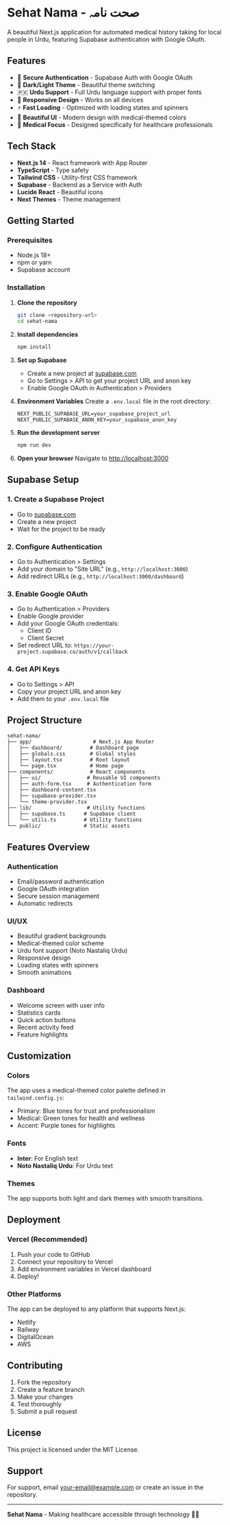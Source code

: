 # Sehat Nama - صحت نامہ

A beautiful Next.js application for automated medical history taking for local people in Urdu, featuring Supabase authentication with Google OAuth.

## Features

- 🔐 **Secure Authentication** - Supabase Auth with Google OAuth
- 🌙 **Dark/Light Theme** - Beautiful theme switching
- 🇵🇰 **Urdu Support** - Full Urdu language support with proper fonts
- 📱 **Responsive Design** - Works on all devices
- ⚡ **Fast Loading** - Optimized with loading states and spinners
- 🎨 **Beautiful UI** - Modern design with medical-themed colors
- 🏥 **Medical Focus** - Designed specifically for healthcare professionals

## Tech Stack

- **Next.js 14** - React framework with App Router
- **TypeScript** - Type safety
- **Tailwind CSS** - Utility-first CSS framework
- **Supabase** - Backend as a Service with Auth
- **Lucide React** - Beautiful icons
- **Next Themes** - Theme management

## Getting Started

### Prerequisites

- Node.js 18+ 
- npm or yarn
- Supabase account

### Installation

1. **Clone the repository**
   ```bash
   git clone <repository-url>
   cd sehat-nama
   ```

2. **Install dependencies**
   ```bash
   npm install
   ```

3. **Set up Supabase**
   - Create a new project at [supabase.com](https://supabase.com)
   - Go to Settings > API to get your project URL and anon key
   - Enable Google OAuth in Authentication > Providers

4. **Environment Variables**
   Create a `.env.local` file in the root directory:
   ```env
   NEXT_PUBLIC_SUPABASE_URL=your_supabase_project_url
   NEXT_PUBLIC_SUPABASE_ANON_KEY=your_supabase_anon_key
   ```

5. **Run the development server**
   ```bash
   npm run dev
   ```

6. **Open your browser**
   Navigate to [http://localhost:3000](http://localhost:3000)

## Supabase Setup

### 1. Create a Supabase Project
- Go to [supabase.com](https://supabase.com)
- Create a new project
- Wait for the project to be ready

### 2. Configure Authentication
- Go to Authentication > Settings
- Add your domain to "Site URL" (e.g., `http://localhost:3000`)
- Add redirect URLs (e.g., `http://localhost:3000/dashboard`)

### 3. Enable Google OAuth
- Go to Authentication > Providers
- Enable Google provider
- Add your Google OAuth credentials:
  - Client ID
  - Client Secret
- Set redirect URL to: `https://your-project.supabase.co/auth/v1/callback`

### 4. Get API Keys
- Go to Settings > API
- Copy your project URL and anon key
- Add them to your `.env.local` file

## Project Structure

```
sehat-nama/
├── app/                    # Next.js App Router
│   ├── dashboard/         # Dashboard page
│   ├── globals.css        # Global styles
│   ├── layout.tsx         # Root layout
│   └── page.tsx           # Home page
├── components/            # React components
│   ├── ui/               # Reusable UI components
│   ├── auth-form.tsx     # Authentication form
│   ├── dashboard-content.tsx
│   ├── supabase-provider.tsx
│   └── theme-provider.tsx
├── lib/                  # Utility functions
│   ├── supabase.ts      # Supabase client
│   └── utils.ts         # Utility functions
└── public/              # Static assets
```

## Features Overview

### Authentication
- Email/password authentication
- Google OAuth integration
- Secure session management
- Automatic redirects

### UI/UX
- Beautiful gradient backgrounds
- Medical-themed color scheme
- Urdu font support (Noto Nastaliq Urdu)
- Responsive design
- Loading states with spinners
- Smooth animations

### Dashboard
- Welcome screen with user info
- Statistics cards
- Quick action buttons
- Recent activity feed
- Feature highlights

## Customization

### Colors
The app uses a medical-themed color palette defined in `tailwind.config.js`:
- Primary: Blue tones for trust and professionalism
- Medical: Green tones for health and wellness
- Accent: Purple tones for highlights

### Fonts
- **Inter**: For English text
- **Noto Nastaliq Urdu**: For Urdu text

### Themes
The app supports both light and dark themes with smooth transitions.

## Deployment

### Vercel (Recommended)
1. Push your code to GitHub
2. Connect your repository to Vercel
3. Add environment variables in Vercel dashboard
4. Deploy!

### Other Platforms
The app can be deployed to any platform that supports Next.js:
- Netlify
- Railway
- DigitalOcean
- AWS

## Contributing

1. Fork the repository
2. Create a feature branch
3. Make your changes
4. Test thoroughly
5. Submit a pull request

## License

This project is licensed under the MIT License.

## Support

For support, email your-email@example.com or create an issue in the repository.

---

**Sehat Nama** - Making healthcare accessible through technology 🏥💚
